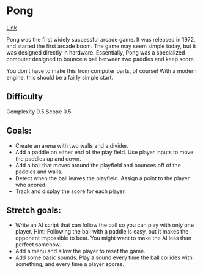 # Pong

[Link](https://20_games_challenge.gitlab.io/games/pong/)

Pong was the first widely successful arcade game. It was released in 1972, and started the first arcade boom. The game may seem simple today, but it was designed directly in hardware. Essentially, Pong was a specialized computer designed to bounce a ball between two paddles and keep score.

You don’t have to make this from computer parts, of course! With a modern engine, this should be a fairly simple start.

## Difficulty

Complexity 0.5
Scope 0.5

## Goals:
- Create an arena with two walls and a divider.
- Add a paddle on either end of the play field. Use player inputs to move the paddles up and down.
- Add a ball that moves around the playfield and bounces off of the paddles and walls.
- Detect when the ball leaves the playfield. Assign a point to the player who scored.
- Track and display the score for each player.

## Stretch goals:
- Write an AI script that can follow the ball so you can play with only one player. Hint: Following the ball with a paddle is easy, but it makes the opponent impossible to beat. You might want to make the AI less than perfect somehow.
- Add a menu and allow the player to reset the game.
- Add some basic sounds. Play a sound every time the ball collides with something, and every time a player scores.